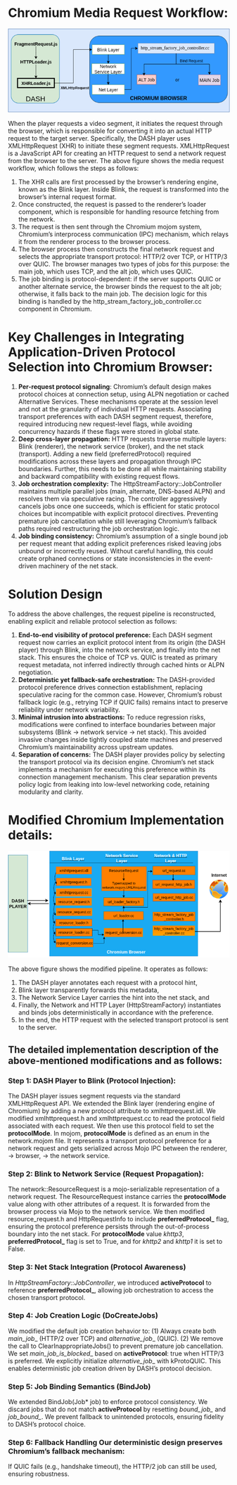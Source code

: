 # Chromium Media Request Workflow:

![Chromium Workflow](images/chromium_workflow.drawio.png)

When the player requests a video segment, it initiates the request through the browser, which is responsible for converting it into an actual HTTP request to the target server. Specifically, the DASH player uses XMLHttpRequest (XHR) to initiate these segment requests. XMLHttpRequest is a JavaScript API for creating an HTTP request to send a network request from the browser to the server. The above figure shows the media request workflow, which follows the steps as follows:

1. The XHR calls are first processed by the browser’s rendering engine, known as the Blink layer. Inside Blink, the request is transformed into the browser’s internal request format.
2. Once constructed, the request is passed to the renderer’s loader component, which is responsible for handling resource fetching from the network.
3. The request is then sent through the Chromium mojom system, Chromium’s interprocess communication (IPC) mechanism, which relays it from the renderer process to the browser process.
4. The browser process then constructs the final network request and selects the appropriate transport protocol: HTTP/2 over TCP, or HTTP/3 over QUIC. The browser manages two types of jobs for this purpose: the main job, which uses TCP, and the alt job, which uses QUIC.
5. The job binding is protocol-dependent: if the server supports QUIC or another alternate service, the browser binds the request to the alt job; otherwise, it falls back to the main job. The decision logic for this binding is handled by the http_stream_factory_job_controller.cc component in Chromium.

# Key Challenges in Integrating Application-Driven Protocol Selection into Chromium Browser:
1. **Per-request protocol signaling**: Chromium’s default design makes protocol choices at connection setup, using ALPN negotiation or cached Alternative Services. These mechanisms operate at the session level and not at the granularity of individual HTTP requests. Associating transport preferences with each DASH segment request, therefore, required introducing new request-level flags, while avoiding concurrency hazards if these flags were stored in global state.
2. **Deep cross-layer propagation:** HTTP requests traverse multiple layers: Blink (renderer), the network service (broker), and the net stack (transport). Adding a new field (preferredProtocol) required modifications across these layers and propagation through IPC boundaries. Further, this needs to be done all while maintaining stability and backward compatibility with existing request flows.
3. **Job orchestration complexity:** The HttpStreamFactory::JobController maintains multiple parallel jobs (main, alternate, DNS-based ALPN) and resolves them via speculative racing. The controller aggressively cancels jobs once one succeeds, which is efficient for static protocol choices but incompatible with explicit protocol directives. Preventing premature job cancellation while still leveraging Chromium’s fallback paths required restructuring the job orchestration logic.
4. **Job binding consistency:** Chromium’s assumption of a single bound job per request meant that adding explicit preferences risked leaving jobs unbound or incorrectly reused. Without careful handling, this could create orphaned connections or state inconsistencies in the event-driven machinery of the net stack.

# Solution Design
To address the above challenges, the request pipeline is reconstructed, enabling explicit and reliable protocol selection as follows:
1. **End-to-end visibility of protocol preference:** Each DASH segment request now carries an explicit protocol intent from its origin (the DASH player) through Blink, into the network service, and finally into the net stack. This ensures the choice of TCP vs. QUIC is treated as primary request metadata, not inferred indirectly through cached hints or ALPN negotiation.
2. **Deterministic yet fallback-safe orchestration:** The DASH-provided protocol preference drives connection establishment, replacing speculative racing for the common case. However, Chromium’s robust fallback logic (e.g., retrying TCP if QUIC fails) remains intact to preserve reliability under network variability.
3. **Minimal intrusion into abstractions:** To reduce regression risks, modifications were confined to interface boundaries between major subsystems (Blink → network service → net stack). This avoided invasive changes inside tightly coupled state machines and preserved Chromium’s maintainability across upstream updates.
4. **Separation of concerns:** The DASH player provides policy by selecting the transport protocol via its decision engine. Chromium’s net stack implements a mechanism for executing this preference within its connection management mechanism. This clear separation prevents policy logic from leaking into low-level networking code, retaining modularity and clarity.


# Modified Chromium Implementation details:
![Chromium modifications](images/Modified-chromium.drawio.png)

The above figure shows the modified pipeline. It operates as follows: 
1. The DASH player annotates each request with a protocol hint,
2. Blink layer transparently forwards this metadata,
3. The Network Service Layer carries the hint into the net stack, and
4. Finally, the Network and HTTP Layer (HttpStreamFactory) instantiates and binds jobs deterministically in accordance with the preference.
5. In the end, the HTTP request with the selected transport protocol is sent to the server.

## The detailed implementation description of the above-mentioned modifications and as follows:

### Step 1: DASH Player to Blink (Protocol Injection): 
The DASH player issues segment requests via the standard XMLHttpRequest API. We extended the Blink layer (rendering engine of Chromium) by adding a new protocol attribute to xmlhttprequest.idl. We modified xmlhttprequest.h and xmlhttprequest.cc to read the protocol field associated with each request. We then use this protocol field to set the **protocolMode**. In mojom, **protocolMode** is defined as an enum in the network.mojom file. It represents a transport protocol preference for a network request and gets serialized across Mojo IPC between the renderer, -> browser, -> the network service.

### Step 2: Blink to Network Service (Request Propagation): 
The network::ResourceRequest is a mojo-serializable representation of a network request. The ResourceRequest instance carries the **protocolMode** value along with other attributes of a request. It is forwarded from the browser process via Mojo to the network service. We then modified resource\_request.h and HttpRequestInfo to include   **preferredProtocol_** flag, ensuring the protocol preference persists through the out-of-process boundary into the net stack. For **protocolMode** value _khttp3_, **preferredProtocol_** flag is set to True, and for _khttp2_ and _khttp1_ it is set to False.

### Step 3: Net Stack Integration (Protocol Awareness)
In _HttpStreamFactory::JobController_, we introduced **activeProtocol** to reference **preferredProtocol_**, allowing job orchestration to access the chosen transport protocol.

### Step 4: Job Creation Logic (DoCreateJobs)
We modified the default job creation behavior to: (1) Always create both _main_job__ (HTTP/2 over TCP) and _alternative_job__ (QUIC). (2) We remove the call to ClearInappropriateJobs() to prevent premature job cancellation. We set _main_job_is_blocked__ based on **activeProtocol**: true when HTTP/3 is preferred. We explicitly initialize _alternative_job__ with kProtoQUIC. This enables deterministic job creation driven by DASH’s protocol decision.

### Step 5: Job Binding Semantics (BindJob)
We extended BindJob(Job* job) to enforce protocol consistency. We discard jobs that do not match **activeProtocol** by resetting _bound\_job\__ and _job\_bound\__. We prevent fallback to unintended protocols, ensuring fidelity to DASH’s protocol choice.

### Step 6: Fallback Handling Our deterministic design preserves Chromium’s fallback mechanism:
If QUIC fails (e.g., handshake timeout), the HTTP/2 job can still be used, ensuring robustness.



